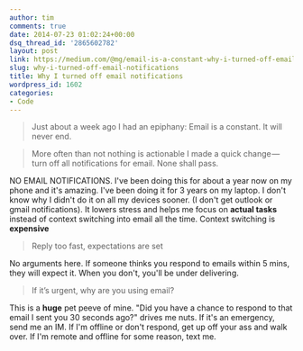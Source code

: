 ```yaml
---
author: tim
comments: true
date: 2014-07-23 01:02:24+00:00
dsq_thread_id: '2865602782'
layout: post
link: https://medium.com/@mg/email-is-a-constant-why-i-turned-off-email-notifications-af303fe8e36c
slug: why-i-turned-off-email-notifications
title: Why I turned off email notifications
wordpress_id: 1602
categories:
- Code
---
```


> Just about a week ago I had an epiphany: Email is a constant. It will never
end.

>

> More often than not nothing is actionable I made a quick change — turn off
all notifications for email. None shall pass.

NO EMAIL NOTIFICATIONS. I've been doing this for about a year now on my phone
and it's amazing. I've been doing it for 3 years on my laptop. I don't know
why I didn't do it on all my devices sooner. (I don't get outlook or gmail
notifications). It lowers stress and helps me focus on **actual tasks**
instead of context switching into email all the time. Context switching is
**expensive**

> Reply too fast, expectations are set

No arguments here. If someone thinks you respond to emails within 5 mins, they
will expect it. When you don't, you'll be under delivering.

> If it’s urgent, why are you using email?

This is a **huge** pet peeve of mine. "Did you have a chance to respond to
that email I sent you 30 seconds ago?" drives me nuts. If it's an emergency,
send me an IM. If I'm offline or don't respond, get up off your ass and walk
over. If I'm remote and offline for some reason, text me.
